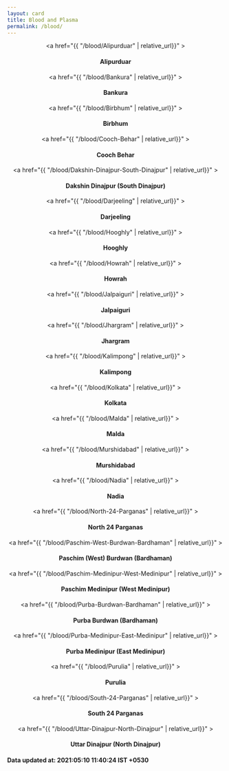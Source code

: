 ```yaml
---
layout: card
title: Blood and Plasma
permalink: /blood/
---
```

<div align="center">

<a href="{{ "/blood/Alipurduar" | relative_url}}" >
    <div class="card">
        <h4><b>Alipurduar</b></h4>
    </div>
</a>
<a href="{{ "/blood/Bankura" | relative_url}}" >
    <div class="card">
        <h4><b>Bankura</b></h4>
    </div>
</a>
<a href="{{ "/blood/Birbhum" | relative_url}}" >
    <div class="card">
        <h4><b>Birbhum</b></h4>
    </div>
</a>
<a href="{{ "/blood/Cooch-Behar" | relative_url}}" >
    <div class="card">
        <h4><b>Cooch Behar</b></h4>
    </div>
</a>
<a href="{{ "/blood/Dakshin-Dinajpur-South-Dinajpur" | relative_url}}" >
    <div class="card">
        <h4><b>Dakshin Dinajpur (South Dinajpur)</b></h4>
    </div>
</a>
<a href="{{ "/blood/Darjeeling" | relative_url}}" >
    <div class="card">
        <h4><b>Darjeeling</b></h4>
    </div>
</a>
<a href="{{ "/blood/Hooghly" | relative_url}}" >
    <div class="card">
        <h4><b>Hooghly</b></h4>
    </div>
</a>
<a href="{{ "/blood/Howrah" | relative_url}}" >
    <div class="card">
        <h4><b>Howrah</b></h4>
    </div>
</a>
<a href="{{ "/blood/Jalpaiguri" | relative_url}}" >
    <div class="card">
        <h4><b>Jalpaiguri</b></h4>
    </div>
</a>
<a href="{{ "/blood/Jhargram" | relative_url}}" >
    <div class="card">
        <h4><b>Jhargram</b></h4>
    </div>
</a>
<a href="{{ "/blood/Kalimpong" | relative_url}}" >
    <div class="card">
        <h4><b>Kalimpong</b></h4>
    </div>
</a>
<a href="{{ "/blood/Kolkata" | relative_url}}" >
    <div class="card">
        <h4><b>Kolkata</b></h4>
    </div>
</a>
<a href="{{ "/blood/Malda" | relative_url}}" >
    <div class="card">
        <h4><b>Malda</b></h4>
    </div>
</a>
<a href="{{ "/blood/Murshidabad" | relative_url}}" >
    <div class="card">
        <h4><b>Murshidabad</b></h4>
    </div>
</a>
<a href="{{ "/blood/Nadia" | relative_url}}" >
    <div class="card">
        <h4><b>Nadia</b></h4>
    </div>
</a>
<a href="{{ "/blood/North-24-Parganas" | relative_url}}" >
    <div class="card">
        <h4><b>North 24 Parganas</b></h4>
    </div>
</a>
<a href="{{ "/blood/Paschim-West-Burdwan-Bardhaman" | relative_url}}" >
    <div class="card">
        <h4><b>Paschim (West) Burdwan (Bardhaman)</b></h4>
    </div>
</a>
<a href="{{ "/blood/Paschim-Medinipur-West-Medinipur" | relative_url}}" >
    <div class="card">
        <h4><b>Paschim Medinipur (West Medinipur)</b></h4>
    </div>
</a>
<a href="{{ "/blood/Purba-Burdwan-Bardhaman" | relative_url}}" >
    <div class="card">
        <h4><b>Purba Burdwan (Bardhaman)</b></h4>
    </div>
</a>
<a href="{{ "/blood/Purba-Medinipur-East-Medinipur" | relative_url}}" >
    <div class="card">
        <h4><b>Purba Medinipur (East Medinipur)</b></h4>
    </div>
</a>
<a href="{{ "/blood/Purulia" | relative_url}}" >
    <div class="card">
        <h4><b>Purulia</b></h4>
    </div>
</a>
<a href="{{ "/blood/South-24-Parganas" | relative_url}}" >
    <div class="card">
        <h4><b>South 24 Parganas</b></h4>
    </div>
</a>
<a href="{{ "/blood/Uttar-Dinajpur-North-Dinajpur" | relative_url}}" >
    <div class="card">
        <h4><b>Uttar Dinajpur (North Dinajpur)</b></h4>
    </div>
</a>

</div>
<div style="margin-top: 20px;
            text-align: left;
  			border: none;">
<h4> Data updated at: 2021:05:10 11:40:24 IST +0530 </h4>
</div>